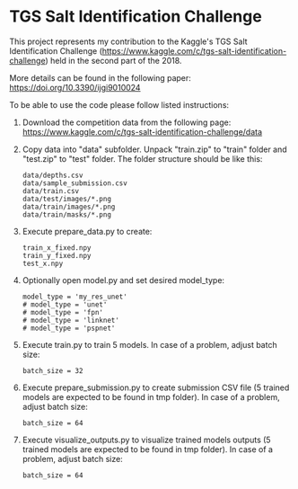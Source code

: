 # TGS Salt Identification Challenge

This project represents my contribution to the Kaggle's TGS Salt Identification Challenge (https://www.kaggle.com/c/tgs-salt-identification-challenge) held in the second part of the 2018. 

More details can be found in the following paper: https://doi.org/10.3390/ijgi9010024 

To be able to use the code please follow listed instructions:  

1) Download the competition data from the following page:  
   https://www.kaggle.com/c/tgs-salt-identification-challenge/data  

2) Copy data into "data" subfolder. Unpack "train.zip" to "train" folder and "test.zip" to "test" folder. The folder structure should be like this:  
   ```
   data/depths.csv  
   data/sample_submission.csv  
   data/train.csv  
   data/test/images/*.png  
   data/train/images/*.png  
   data/train/masks/*.png  
   ```

3) Execute prepare_data.py to create:  
   ```
   train_x_fixed.npy  
   train_y_fixed.npy  
   test_x.npy  
   ```
   
4) Optionally open model.py and set desired model_type:  
   ```
   model_type = 'my_res_unet'  
   # model_type = 'unet'  
   # model_type = 'fpn'  
   # model_type = 'linknet'  
   # model_type = 'pspnet'  
   ```

5) Execute train.py to train 5 models. In case of a problem, adjust batch size:  
   ```
   batch_size = 32  
   ```
   
6) Execute prepare_submission.py to create submission CSV file (5 trained models are expected to be found in tmp folder). In case of a problem, adjust batch size:  
   ```
   batch_size = 64  
   ```

7) Execute visualize_outputs.py to visualize trained models outputs (5 trained models are expected to be found in tmp folder). In case of a problem, adjust batch size:  
   ```
   batch_size = 64  
   ```
